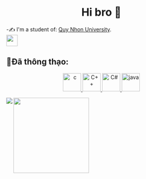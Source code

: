 <h1 align="center">Hi bro 🤠</h1>
<p align="center">
</p>

-✍ I'm a student of: [Quy Nhon University](https://www.qnu.edu.vn/).
<br/>
  <a align="left" href="https://www.facebook.com/cuongle1002">
  <img width=30px  src="https://img.icons8.com/?size=100&id=114441&format=png&color=000000" />
</a>
<br />

## 📗Đã thông thạo:
<p align="center">
  <a href= "https://vi.wikipedia.org/wiki/C_(ng%C3%B4n_ng%E1%BB%AF_l%E1%BA%ADp_tr%C3%ACnh)" >
    <img width="48" height="48" src="https://img.icons8.com/?size=100&id=shQTXiDQiQVR&format=png&color=000000" alt="c"/>
  </a>
  <a href="https://vi.wikipedia.org/wiki/C%2B%2B" >
    <img width="48" height="48" src="https://img.icons8.com/?size=100&id=40669&format=png&color=000000" alt="C++"/>
  </a>
  <a href="https://vi.wikipedia.org/wiki/C_Sharp_(ng%C3%B4n_ng%E1%BB%AF_l%E1%BA%ADp_tr%C3%ACnh)" >
    <img width="48" height="48" src="https://img.icons8.com/?size=100&id=55251&format=png&color=000000" alt="C#"/>
  </a>
  <a href="https://vi.wikipedia.org/wiki/Java_(ng%C3%B4n_ng%E1%BB%AF_l%E1%BA%ADp_tr%C3%ACnh)" >
    <img width="48" height="48" src="https://img.icons8.com/?size=100&id=46630&format=png&color=000000" alt="java"/>
  </a>
</p>
<a href="https://github.com/cuongle4399/github-readme-stats">
  <img height=200 align="center" src="https://github-readme-stats.vercel.app/api?username=cuongle4399&theme=buefy&show_icons=true"/>
</a>
<a href="https://github.com/cuongle4399/github-readme-stats">
  <img align="left" src="https://github-readme-stats.vercel.app/api/top-langs/?username=cuongle4399&theme=buefy" />
</a>





